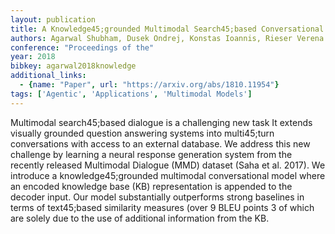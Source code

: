 ```yaml
---
layout: publication
title: A Knowledge45;grounded Multimodal Search45;based Conversational Agent
authors: Agarwal Shubham, Dusek Ondrej, Konstas Ioannis, Rieser Verena
conference: "Proceedings of the"
year: 2018
bibkey: agarwal2018knowledge
additional_links:
  - {name: "Paper", url: "https://arxiv.org/abs/1810.11954"}
tags: ['Agentic', 'Applications', 'Multimodal Models']
---
```

Multimodal search45;based dialogue is a challenging new task It extends visually grounded question answering systems into multi45;turn conversations with access to an external database. We address this new challenge by learning a neural response generation system from the recently released Multimodal Dialogue (MMD) dataset (Saha et al. 2017). We introduce a knowledge45;grounded multimodal conversational model where an encoded knowledge base (KB) representation is appended to the decoder input. Our model substantially outperforms strong baselines in terms of text45;based similarity measures (over 9 BLEU points 3 of which are solely due to the use of additional information from the KB.
